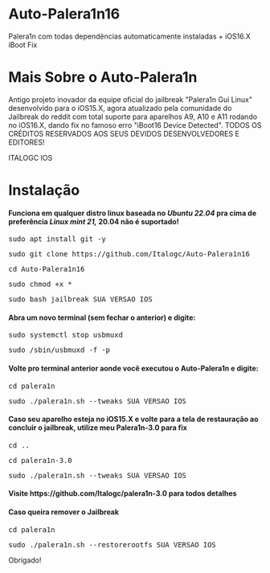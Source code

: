 # Auto-Palera1n16
Palera1n com todas dependências automaticamente instaladas + iOS16.X iBoot Fix

# Mais Sobre o Auto-Palera1n
Antigo projeto inovador da equipe oficial do jailbreak "Palera1n Gui Linux" desenvolvido para o iOS15.X, agora atualizado pela comunidade do Jailbreak do reddit com total suporte para aparelhos A9, A10 e A11 rodando no iOS16.X, dando fix no famoso erro "iBoot16 Device Detected".
TODOS OS CRÉDITOS RESERVADOS AOS SEUS DEVIDOS DESENVOLVEDORES E EDITORES!

ITALOGC IOS




<h1>Instalação</h1>

<h4>Funciona em qualquer distro linux baseada no <i><strong>Ubuntu 22.04</strong></i> pra cima de preferência <i><strong>Linux mint 21,</strong></i>  20.04 não é suportado!</h4>

<pre>sudo apt install git -y</pre>

<pre>sudo git clone https://github.com/Italogc/Auto-Palera1n16</pre>

<pre>cd Auto-Palera1n16</pre>

<pre>sudo chmod +x *</pre>

<pre>sudo bash jailbreak SUA_VERSAO_IOS</pre>

<h4>Abra um novo terminal (sem fechar o anterior) e digite:</h4>

<pre>sudo systemctl stop usbmuxd</pre>

<pre>sudo /sbin/usbmuxd -f -p</pre>

<h4>Volte pro terminal anterior aonde você executou o Auto-Palera1n e digite:</h4>

<pre>cd palera1n</pre>

<pre>sudo ./palera1n.sh --tweaks SUA_VERSAO_IOS</pre>


<h4>Caso seu aparelho esteja no iOS15.X e volte para a tela de restauração ao concluir o jailbreak, utilize meu Palera1n-3.0 para fix</h4>

<pre>cd ..</pre>

<pre>cd palera1n-3.0</pre>

<pre>sudo ./palera1n.sh --tweaks SUA_VERSAO_IOS</pre>


<h4>Visite https://github.com/Italogc/palera1n-3.0 para todos detalhes</h4>


<h4>Caso queira remover o Jailbreak</h4>

<pre>cd palera1n</pre>

<pre>sudo ./palera1n.sh --restorerootfs SUA_VERSAO_IOS</pre>


<p>Obrigado!</p>
